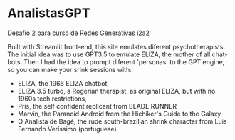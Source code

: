 # AnalistasGPT
Desafio 2 para curso de Redes Generativas i2a2

Built with Streamlit front-end, this site emulates diferent psychotherapists. The initial idea was to use GPT3.5 to emulate ELIZA, the mother of all chat-bots. Then I had the idea to prompt diferent 'personas' to the GPT engine, so you can make your srink sessions with:
- ELIZA, the 1966 ELIZA chatbot,
- ELIZA 3.5 turbo, a Rogerian therapist, as original ELIZA, but with no 1960s tech restrictions,
- Pris, the self confident replicant from BLADE RUNNER
- Marvin, the Paranoid Android from the Hichiker's Guide to the Galaxy
- O Analista de Bagé, the rude south-brazilian shrink character from Luis Fernando Veríssimo (portuguese)
